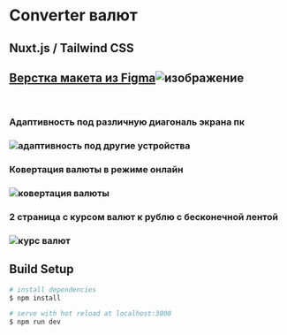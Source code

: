 # Converter валют 

<h2>Nuxt.js / Tailwind CSS</h2>

## [Верстка макета из Figma](https://www.figma.com/file/tHCOChRNBRUL5Np3ofG0lG/Test-work.?node-id=0%3A1&t=7qpeomE8ytd7AH5q-0)![изображение](https://user-images.githubusercontent.com/93074634/214685794-c09024ee-718c-4234-9c23-cb1a898c76e2.png)

<br/>

<h3>Адаптивность под различную диагональ экрана пк<h3>

![адаптивность под другие устройства](https://user-images.githubusercontent.com/93074634/214686466-b287c7f4-bbdb-4aed-a929-0a2c632849e9.gif)
<br/>

<h3>Ковертация валюты в режиме онлайн<h3>

![ковертация валюты](https://user-images.githubusercontent.com/93074634/214688519-a8f4d38d-2368-4764-9649-b438cc449e4f.gif)
<br/>

<h3>2 страница с курсом валют к рублю с бесконечной лентой<h3>

![курс валют](https://user-images.githubusercontent.com/93074634/214689697-ceddedbe-59a0-426c-80d8-8b68b5948e6f.gif)
<br/>


## Build Setup

```bash
# install dependencies
$ npm install

# serve with hot reload at localhost:3000
$ npm run dev



